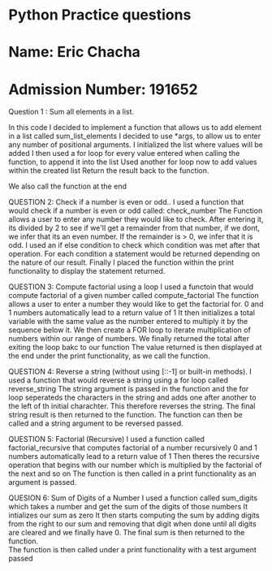 # Python Practice questions


# Name: Eric Chacha 
# Admission Number: 191652

Question 1 : Sum all elements in a list.

In this code I decided to implement a function that allows us to add element in a list called sum_list_elements
I decided to use *args, to allow us to enter any number of positional arguments.
I initialized the list where values will be added
I then used a for loop for every value entered when calling the function, to append it into the list
Used another for loop now to add  values within the created list
Return the result back to the function.

We also call the function at the end



QUESTION 2: Check if a number is even or odd..
I used a function that would check if a number is even or odd called: check_number
The Function allows a user to enter any number they would like to check.
After entering it, its divided by 2 to see if we'll get a remainder from that number, if we dont, we infer that its an even number. If the remainder is > 0, we infer that it is odd.
I used an if else condition to check which condition was  met after that operation. 
For each condition a statement would be returned depending on the nature of our result.
Finally I placed the function within the print functionality to display the statement returned. 

QUESTION 3: Compute factorial using a loop
I used a functoin that would compute factorial of a given number called compute_factorial
The function allows a user to enter a number they would like to get the factorial for.
0 and 1 numbers automatically lead to a return value of 1
It then initializes a total variable with the same value as the number entered to multiply it by the sequence below it.
We then create a FOR loop to iterate multiplication of numbers within our range of numbers.
We finally returned the total after exiting the loop bakc to our function
The value returned is then displayed at the end under the print functionality, as we call the function.

QUESTION 4: Reverse a string (without using [::-1] or built-in methods).
I used a  function that would reverse a string using a for loop called reverse_string
The string argument is passed in the function and the for loop seperateds the characters in the string and adds one after another to the left of th initial charachter.
This therefore reverses the string.
The final string result is then returned to the function.
The function can then be called and a string argument to be reversed passed.

QUESTION 5: Factorial (Recursive)
I used  a function called factorial_recursive that computes factorial of a number recursively
0 and 1 numbers automatically lead to a return value of 1
Then theres the recursive operation that begins with our number which is multiplied by the factorial of the next and so on
The function is then called in a print functionality as an  argument is passed.

QUESION 6: Sum of Digits of a Number
I used a function called sum_digits which takes a number and get the sum of the digits of those numbers
It intializes our sum as zero
It then starts computing the sum by adding digits from the right to our sum and removing that digit when done until  all digits are cleared and we finally have 0.
The final sum is then returned to the function.  
The function is then called under a print functionality with a test argument passed

